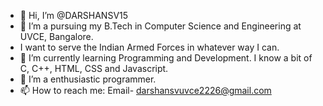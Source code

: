 - 👋 Hi, I’m @DARSHANSV15
- 👀 I’m a pursuing my B.Tech in Computer Science and Engineering at UVCE, Bangalore.
- I want to serve the Indian Armed Forces in whatever way I can.
- 🌱 I’m currently learning Programming and Development. I know a bit of C, C++, HTML, CSS and Javascript.
- 💞️ I’m a enthusiastic programmer.
- 📫 How to reach me: Email- darshansvuvce2226@gmail.com

<!---
DARSHANSV15/DARSHANSV15 is a ✨ special ✨ repository because its `README.md` (this file) appears on your GitHub profile.
You can click the Preview link to take a look at your changes.
--->
